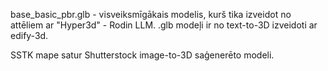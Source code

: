 base_basic_pbr.glb - visveiksmīgākais modelis, kurš tika izveidot no attēliem ar "Hyper3d" - Rodin LLM.
.glb modeļi ir no text-to-3D izveidoti ar edify-3d.

SSTK mape satur Shutterstock image-to-3D saģenerēto modeli.
